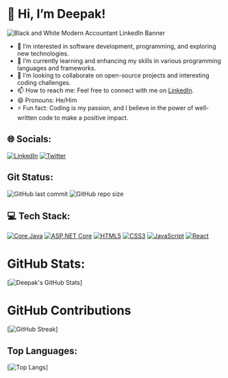 # 👋 Hi, I’m Deepak!
![Black and White Modern Accountant LinkedIn Banner](https://github.com/DeepakScripter/DeepakScripter/assets/149933593/f5d809da-1428-4606-81d6-6fef3bedb2e8)

- 👀 I’m interested in software development, programming, and exploring new technologies.
- 🌱 I’m currently learning and enhancing my skills in various programming languages and frameworks.
- 💞️ I’m looking to collaborate on open-source projects and interesting coding challenges.
- 📫 How to reach me: Feel free to connect with me on [LinkedIn](https://www.linkedin.com/in/coder-deepak44/).
- 😄 Pronouns: He/Him
- ⚡ Fun fact: Coding is my passion, and I believe in the power of well-written code to make a positive impact.

## 🌐 Socials:
[![LinkedIn](https://img.shields.io/badge/LinkedIn-Connect-blue?style=flat&logo=linkedin)](https://www.linkedin.com/in/coder-deepak44/)
[![Twitter](https://img.shields.io/badge/Twitter-Share-blue?style=flat&logo=twitter)](https://twitter.com/intent/tweet?url=https://twitter.com/Code__deepak&text=Your%20custom%20tweet%20here&via=your_twitter_id&hashtags=your,hashtags,here)

## Git Status:
![GitHub last commit](https://img.shields.io/github/last-commit/DeepakScripter/DeepakScripter?style=flat-square)
![GitHub repo size](https://img.shields.io/github/repo-size/DeepakScripter/DeepakScripter?style=flat-square)

## 💻 Tech Stack:
[![Core Java](https://img.shields.io/badge/Core_Java-Expert-blue?style=for-the-badge&logo=java)](https://www.java.com/)
[![ASP.NET Core](https://img.shields.io/badge/ASP.NET_Core-Proficient-blue?style=for-the-badge&logo=.net)](https://docs.microsoft.com/en-us/aspnet/core/)
[![HTML5](https://img.shields.io/badge/HTML5-Proficient-blue?style=for-the-badge&logo=html5)](https://developer.mozilla.org/en-US/docs/Web/Guide/HTML/HTML5)
[![CSS3](https://img.shields.io/badge/CSS3-Proficient-blue?style=for-the-badge&logo=css3)](https://developer.mozilla.org/en-US/docs/Web/CSS)
[![JavaScript](https://img.shields.io/badge/JavaScript-Proficient-blue?style=for-the-badge&logo=javascript)](https://developer.mozilla.org/en-US/docs/Web/JavaScript)
[![React](https://img.shields.io/badge/React-Intermediate-blue?style=for-the-badge&logo=react)](https://reactjs.org/)

# GitHub Stats:
[![Deepak's GitHub Stats](https://github-readme-stats.vercel.app/api?username=DeepakScripter&show_icons=true&count_private=true&hide=stars,contribs)]

# GitHub Contributions
[![GitHub Streak](https://streak-stats.demolab.com?user=DeepakScripter&theme=highcontrast)]

## Top Languages:
[![Top Langs](https://github-readme-stats.vercel.app/api/top-langs/?username=DeepakScripter)]
